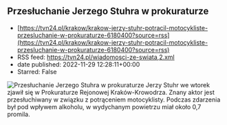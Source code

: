 ## Przesłuchanie Jerzego Stuhra w prokuraturze
 - [https://tvn24.pl/krakow/krakow-jerzy-stuhr-potracil-motocykliste-przesluchanie-w-prokuraturze-6180400?source=rss](https://tvn24.pl/krakow/krakow-jerzy-stuhr-potracil-motocykliste-przesluchanie-w-prokuraturze-6180400?source=rss)
 - RSS feed: https://tvn24.pl/wiadomosci-ze-swiata,2.xml
 - date published: 2022-11-29 12:28:11+00:00
 - Starred: False

<img alt="Przesłuchanie Jerzego Stuhra w prokuraturze" src="https://tvn24.pl/najnowsze/cdn-zdjecieb219a84dda843c7d07ecfae7d5acea6f-jerzy-stuhr-w-tak-jest-4474957/alternates/LANDSCAPE_1280" />
    Jerzy Stuhr we wtorek zjawił się w Prokuraturze Rejonowej Kraków-Krowodrza. Znany aktor jest przesłuchiwany w związku z potrąceniem motocyklisty. Podczas zdarzenia był pod wpływem alkoholu, w wydychanym powietrzu miał około 0,7 promila.
